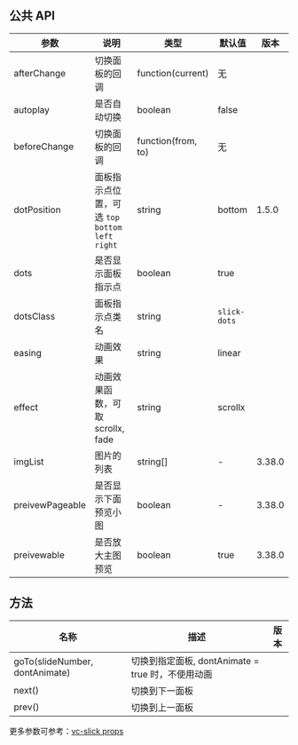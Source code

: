 ## 公共 API

| 参数 | 说明 | 类型 | 默认值 | 版本 |
| --- | --- | --- | --- | --- |
| afterChange | 切换面板的回调 | function(current) | 无 |  |
| autoplay | 是否自动切换 | boolean | false |  |
| beforeChange | 切换面板的回调 | function(from, to) | 无 |  |
| dotPosition | 面板指示点位置，可选 `top` `bottom` `left` `right` | string | bottom | 1.5.0 |
| dots | 是否显示面板指示点 | boolean | true |  |
| dotsClass | 面板指示点类名 | string | `slick-dots` |  |
| easing | 动画效果 | string | linear |  |
| effect | 动画效果函数，可取 scrollx, fade | string | scrollx |  |
| imgList | 图片的列表 | string[] | - | 3.38.0 |
| preivewPageable | 是否显示下面预览小图 | boolean | - | 3.38.0 |
| preivewable | 是否放大主图预览 | boolean | true | 3.38.0 |

## 方法

| 名称                           | 描述                                              | 版本 |
| ------------------------------ | ------------------------------------------------- | ---- |
| goTo(slideNumber, dontAnimate) | 切换到指定面板, dontAnimate = true 时，不使用动画 |      |
| next()                         | 切换到下一面板                                    |      |
| prev()                         | 切换到上一面板                                    |      |

更多参数可参考：[vc-slick props](https://github.com/vueComponent/ant-design-vue/blob/master/components/vc-slick/src/default-props.js#L3)
